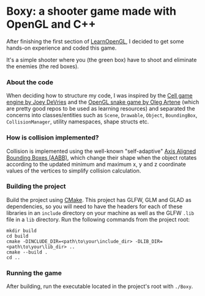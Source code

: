 # Boxy: a shooter game made with OpenGL and C++
After finishing the first section of [LearnOpenGL](https://learnopengl.com/), I decided to get some hands-on experience and coded this game.

It's a simple shooter where you (the green box) have to shoot and eliminate the enemies (the red boxes).

### About the code
When deciding how to structure my code, I was inspired by the [Cell game engine by Joey DeVries](https://github.com/JoeyDeVries/Cell) and the [OpenGL snake game by Oleg Artene](https://github.com/01e9/snake-game-opengl) (which are pretty good repos to be used as learning resources) and separated the concerns into classes/entities such as `Scene`, `Drawable`, `Object`, `BoundingBox`, `CollisionManager`, utility namespaces, shape structs etc.

### How is collision implemented?
Collision is implemented using the well-known "self-adaptive" [Axis Aligned Bounding Boxes (AABB)](https://developer.mozilla.org/en-US/docs/Games/Techniques/3D_collision_detection),
which change their shape when the object rotates according to the updated minimum and maximum x, y and z coordinate values of the vertices to simplify collision calculation.

### Building the project
Build the project using [CMake](https://cmake.org/). This project has GLFW, GLM and GLAD as dependencies, so you will need to have the headers for each of these libraries
in an `include` directory on your machine as well as the GLFW `.lib` file in a `lib` directory. Run the following commands from the project root:

```
mkdir build
cd build
cmake -DINCLUDE_DIR=<path\to\your\include_dir> -DLIB_DIR=<path\to\your\lib_dir> ..
cmake --build .
cd ..
```

### Running the game
After building, run the executable located in the project's root with `./Boxy`.